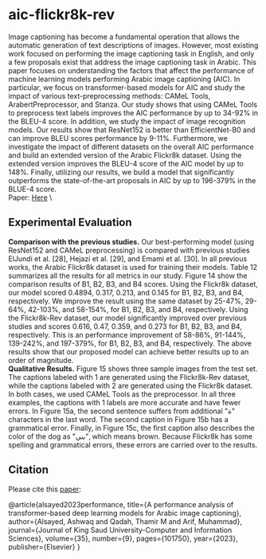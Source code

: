 # aic-flickr8k-rev
Image captioning has become a fundamental operation that allows the automatic generation of text descriptions of images. However, most existing work focused on performing the image captioning task in English, and only a few proposals exist that address the image captioning task in Arabic. This paper focuses on understanding the factors that affect the performance of machine learning models performing Arabic image captioning (AIC). In particular, we focus on transformer-based models for AIC and study the impact of various text-preprocessing methods: CAMeL Tools, ArabertPreprocessor, and Stanza. Our study shows that using CAMeL Tools to preprocess text labels improves the AIC performance by up to 34-92% in the BLEU-4 score. In addition, we study the impact of image recognition models. Our results show that ResNet152 is better than EfficientNet-B0 and can improve BLEU scores performance by 9-11%. Furthermore, we investigate the impact of different datasets on the overall AIC performance and build an extended version of the Arabic Flickr8k dataset. Using the extended version improves the BLEU-4 score of the AIC model by up to 148%. Finally, utilizing our results, we build a model that significantly outperforms the state-of-the-art proposals in AIC by up to 196-379% in the BLUE-4 score.
\
Paper: [Here](https://www.sciencedirect.com/science/article/pii/S131915782300304X)
\

## Experimental Evaluation

**Comparison with the previous studies.** Our best-performing model (using ResNet152 and CAMeL preprocessing) is compared with previous studies ElJundi et al. [28], Hejazi et al. [29], and Emami et al. [30]. In all previous works, the Arabic Flickr8k dataset is used for training their models. Table 12 summarizes all the results for all metrics in our study. Figure 14 show the comparison results of B1, B2, B3, and B4 scores. Using the Flickr8k dataset, our model scored 0.4894, 0.317, 0.213, and 0.145 for B1, B2, B3, and B4, respectively. We improve the result using the same dataset by 25-47%, 29-64%, 42-103%, and 58-154%, for B1, B2, B3, and B4, respectively. Using the Flickr8k-Rev dataset, our model significantly improved over previous studies and scores 0.616, 0.47, 0.359, and 0.273 for B1, B2, B3, and B4, respectively. This is an performance improvement of 58-86%, 91-144%, 139-242%, and 197-379%, for B1, B2, B3, and B4, respectively. The above results show that our proposed model can achieve better results up to an order of magnitude.
\
**Qualitative Results.** Figure 15 shows three sample images from the test set. The captions labeled with 1 are generated using the Flickr8k-Rev dataset, while the captions labeled with 2 are generated using the Flickr8k dataset. In both cases, we used CAMeL Tools as the preprocessor. In all three examples, the captions with 1 labels are more accurate and have fewer errors. In Figure 15a, the second sentence suffers from additional "ة" characters in the last word. The second caption in Figure 15b has a grammatical error. Finally, in Figure 15c, the first caption also describes the color of the dog as "بني", which means brown. Because Flickr8k has some spelling and grammatical errors, these errors are carried over to the results.

## Citation
Please cite this [paper](https://www.sciencedirect.com/science/article/pii/S131915782300304X):
<html>
      <head>
        @article{alsayed2023performance,
        title={A performance analysis of transformer-based deep learning models for Arabic image captioning},
        author={Alsayed, Ashwaq and Qadah, Thamir M and Arif, Muhammad},
        journal={Journal of King Saud University-Computer and Information Sciences},
        volume={35},
        number={9},
        pages={101750},
        year={2023},
        publisher={Elsevier}
            }
      </head>
    </html>
